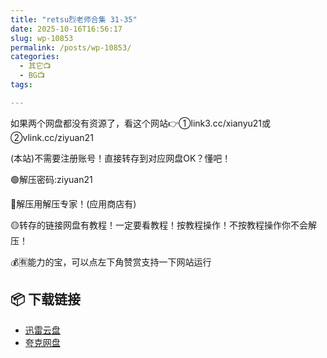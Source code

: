 ```yaml
---
title: "retsu烈老师合集 31-35"
date: 2025-10-16T16:56:17
slug: wp-10853
permalink: /posts/wp-10853/
categories:
  - 其它📺
  - BG📺
tags:

---
```


如果两个网盘都没有资源了，看这个网站👉①link3.cc/xianyu21或②vlink.cc/ziyuan21

(本站)不需要注册账号！直接转存到对应网盘OK？懂吧！

🟢解压密码:ziyuan21

🔵解压用解压专家！(应用商店有)

🟡转存的链接网盘有教程！一定要看教程！按教程操作！不按教程操作你不会解压！

💰🈶能力的宝，可以点左下角赞赏支持一下网站运行

## 📦 下载链接
- [迅雷云盘](https://blziyuan21.com/pay-download/10853?key=a3fb803d18&down_id=0)
- [夸克网盘](https://blziyuan21.com/pay-download/10853?key=a3fb803d18&down_id=1)

